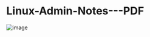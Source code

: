 # Linux-Admin-Notes---PDF

![image](https://github.com/user-attachments/assets/3acc35a0-944c-4d33-90ab-737b5cb73698)
